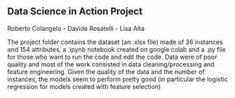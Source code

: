 ## Data Science in Action Project 
Roberto Colangelo - Davide Rosatelli - Lisa Aita 

The project folder contains the dataset (an .xlsx file) made of 26 instances and 154 attributes, a .ipynb notebook created on google colab and a .py file for those who want to run the code and edit the code.
Data were of poor quality and most of the work consisted in data cleaning/processing and feature engineering. Given the quality of the data and the number of instances, the models seem to perform pretty good (in particular the logistic regression for models created with feature selection)   
